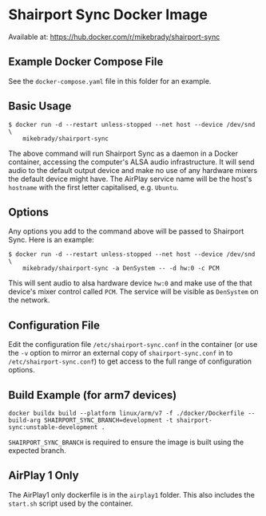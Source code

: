 # Shairport Sync Docker Image

Available at: https://hub.docker.com/r/mikebrady/shairport-sync

## Example Docker Compose File
See the `docker-compose.yaml` file in this folder for an example.

## Basic Usage

```
$ docker run -d --restart unless-stopped --net host --device /dev/snd \
    mikebrady/shairport-sync
```
The above command will run Shairport Sync as a daemon in a Docker container, accessing the computer's ALSA audio infrastructure. It will send audio to the default output device and make no use of any hardware mixers the default device might have. The AirPlay service name will be the host's `hostname` with the first letter capitalised, e.g. `Ubuntu`.

## Options

Any options you add to the command above will be passed to Shairport Sync. Here is an example:
```
$ docker run -d --restart unless-stopped --net host --device /dev/snd \
    mikebrady/shairport-sync -a DenSystem -- -d hw:0 -c PCM
```
This will sent audio to alsa hardware device `hw:0` and make use of the that device's mixer control called `PCM`. The service will be visible as `DenSystem` on the network.

## Configuration File

Edit the configuration file `/etc/shairport-sync.conf` in the container (or use the `-v` option to mirror an external copy of `shairport-sync.conf` in to `/etc/shairport-sync.conf`) to get access to the full range of configuration options.

## Build Example (for arm7 devices)

```
docker buildx build --platform linux/arm/v7 -f ./docker/Dockerfile --build-arg SHAIRPORT_SYNC_BRANCH=development -t shairport-sync:unstable-development .
```

`SHAIRPORT_SYNC_BRANCH` is required to ensure the image is built using the expected branch.

## AirPlay 1 Only

The AirPlay1 only dockerfile is in the `airplay1` folder. This also includes the `start.sh` script used by the container.